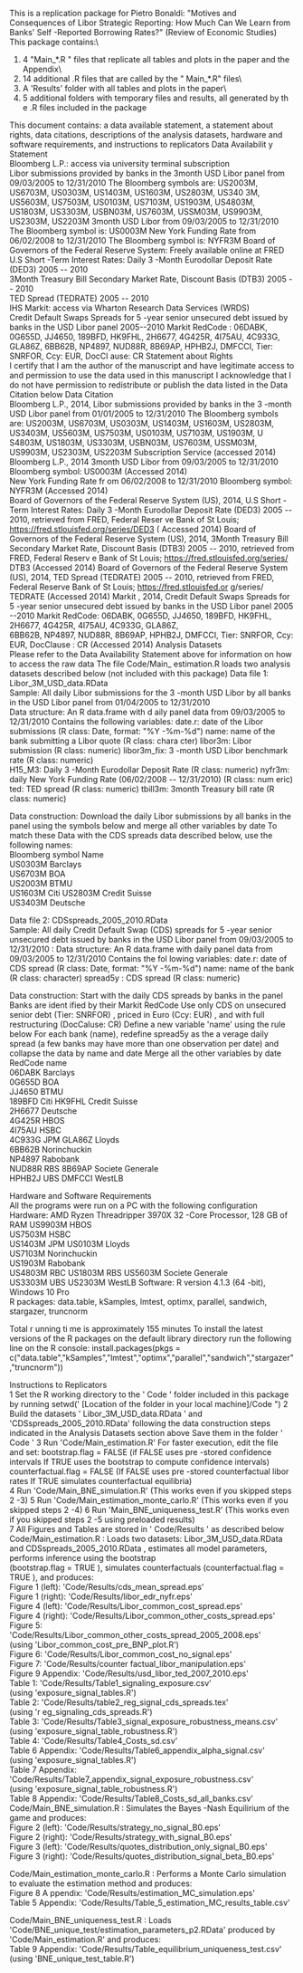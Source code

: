 This is a replication package for Pietro Bonaldi: "Motives and
Consequences of Libor Strategic Reporting: How Much Can We Learn from
Banks' Self -Reported Borrowing Rates?" (Review of Economic Studies)
This package contains:\
1) 4 "Main\_*.R \" files that replicate all tables and plots in the
paper and the Appendix\
2) 14 additional .R files that are called by the \" Main\_*.R" files\
3) A 'Results' folder with all tables and plots in the paper\
4) 5 additional folders with temporary files and results, all generated
by th e .R files included in the package

This document contains: a data available statement, a statement about
rights, data citations, descriptions of the analysis datasets, hardware
and software requirements, and instructions to replicators Data
Availabilit y Statement\
Bloomberg L.P.: access via university terminal subscription\
Libor submissions provided by banks in the 3month USD Libor panel from
09/03/2005 to 12/31/2010 The Bloomberg symbols are: US2003M, US6703M,
US0303M, US1403M, US1603M, US2803M, US340 3M, US5603M, US7503M, US0103M,
US7103M, US1903M, US4803M, US1803M, US3303M, USBN03M, US7603M, USSM03M,
US9903M, US2303M, US2203M 3month USD Libor from 09/03/2005 to 12/31/2010
The Bloomberg symbol is: US0003M New York Funding Rate from 06/02/2008
to 12/31/2010 The Bloomberg symbol is: NYFR3M Board of Governors of the
Federal Reserve System: Freely available online at FRED\
U.S Short -Term Interest Rates: Daily 3 -Month Eurodollar Deposit Rate
(DED3) 2005 -- 2010\
3Month Treasury Bill Secondary Market Rate, Discount Basis (DTB3) 2005
-- 2010\
TED Spread (TEDRATE) 2005 -- 2010\
IHS Markit: access via Wharton Research Data Services (WRDS)\
Credit Default Swaps Spreads for 5 -year senior unsecured debt issued by
banks in the USD Libor panel 2005--2010 Markit RedCode : 06DABK, 0G655D,
JJ4650, 189BFD, HK9FHL, 2H6677, 4G425R, 4I75AU, 4C933G, GLA86Z, 6BB62B,
NP4897, NUD88R, 8B69AP, HPHB2J, DMFCCI, Tier: SNRFOR, Ccy: EUR, DocCl
ause: CR Statement about Rights\
I certify that I am the author of the manuscript and have legitimate
access to and permission to use the data used in this manuscript I
acknowledge that I do not have permission to redistribute or publish the
data listed in the Data Citation below Data Citation\
Bloomberg L.P., 2014, Libor submissions provided by banks in the 3
-month USD Libor panel from 01/01/2005 to 12/31/2010 The Bloomberg
symbols are: US2003M, US6703M, US0303M, US1403M, US1603M, US2803M,
US3403M, US5603M, US7503M, US0103M, US7103M, US1903M, U S4803M, US1803M,
US3303M, USBN03M, US7603M, USSM03M, US9903M, US2303M, US2203M
Subscription Service (accessed 2014) Bloomberg L.P., 2014 3month USD
Libor from 09/03/2005 to 12/31/2010 Bloomberg symbol: US0003M (Accessed
2014)\
New York Funding Rate fr om 06/02/2008 to 12/31/2010 Bloomberg symbol:
NYFR3M (Accessed 2014)\
Board of Governors of the Federal Reserve System (US), 2014, U.S Short
-Term Interest Rates: Daily 3 -Month Eurodollar Deposit Rate (DED3) 2005
-- 2010, retrieved from FRED, Federal Reser ve Bank of St Louis;
https://fred.stlouisfed.org/series/DED3 ( Accessed 2014) Board of
Governors of the Federal Reserve System (US), 2014, 3Month Treasury Bill
Secondary Market Rate, Discount Basis (DTB3) 2005 -- 2010, retrieved
from FRED, Federal Reserv e Bank of St Louis;
https://fred.stlouisfed.org/series/ DTB3 (Accessed 2014) Board of
Governors of the Federal Reserve System (US), 2014, TED Spread (TEDRATE)
2005 -- 2010, retrieved from FRED, Federal Reserve Bank of St Louis;
https://fred.stlouisfed.or g/series/ TEDRATE (Accessed 2014) Markit ,
2014, Credit Default Swaps Spreads for 5 -year senior unsecured debt
issued by banks in the USD Libor panel 2005 --2010 Markit RedCode:
06DABK, 0G655D, JJ4650, 189BFD, HK9FHL, 2H6677, 4G425R, 4I75AU, 4C933G,
GLA86Z,\
6BB62B, NP4897, NUD88R, 8B69AP, HPHB2J, DMFCCI, Tier: SNRFOR, Ccy: EUR,
DocClause : CR (Accessed 2014) Analysis Datasets\
Please refer to the Data Availability Statement above for information on
how to access the raw data The file Code/Main\_ estimation.R loads two
analysis datasets described below (not included with this package) Data
file 1: Libor\_3M\_USD\_data.RData\
Sample: All daily Libor submissions for the 3 -month USD Libor by all
banks in the USD Libor panel from 01/04/2005 to 12/31/2010\
Data structure: An R data.frame with d aily panel data from 09/03/2005
to 12/31/2010 Contains the following variables: date.r: date of the
Libor submissions (R class: Date, format: "%Y -%m-%d") name: name of the
bank submitting a Libor quote (R class: chara cter) libor3m: Libor
submission (R class: numeric) libor3m\_fix: 3 -month USD Libor benchmark
rate (R class: numeric)\
H15\_M3: Daily 3 -Month Eurodollar Deposit Rate (R class: numeric)
nyfr3m: daily New York Funding Rate (06/02/2008 -- 12/31/2010) (R class:
num eric) ted: TED spread (R class: numeric) tbill3m: 3month Treasury
bill rate (R class: numeric)

Data construction: Download the daily Libor submissions by all banks in
the panel using the symbols below and merge all other variables by date
To match these Data with the CDS spreads data described below, use the
following names:\
Bloomberg symbol Name\
US0303M Barclays\
US6703M BOA\
US2003M BTMU\
US1603M Citi US2803M Credit Suisse\
US3403M Deutsche

Data file 2: CDSspreads\_2005\_2010.RData\
Sample: All daily Credit Default Swap (CDS) spreads for 5 -year senior
unsecured debt issued by banks in the USD Libor panel from 09/03/2005 to
12/31/2010 : Data structure: An R data.frame with daily panel data from
09/03/2005 to 12/31/2010 Contains the fol lowing variables: date.r: date
of CDS spread (R class: Date, format: "%Y -%m-%d") name: name of the
bank (R class: character) spread5y : CDS spread (R class: numeric)

Data construction: Start with the daily CDS spreads by banks in the
panel Banks are ident ified by their Markit RedCode Use only CDS on
unsecured senior debt (Tier: SNRFOR) , priced in Euro (Ccy: EUR) , and
with full restructuring (DocCaluse: CR) Define a new variable 'name'
using the rule below For each bank (name), redefine spread5y as the a
verage daily spread (a few banks may have more than one observation per
date) and collapse the data by name and date Merge all the other
variables by date RedCode name\
06DABK Barclays\
0G655D BOA\
JJ4650 BTMU\
189BFD Citi HK9FHL Credit Suisse\
2H6677 Deutsche\
4G425R HBOS\
4I75AU HSBC\
4C933G JPM GLA86Z Lloyds\
6BB62B Norinchuckin\
NP4897 Rabobank\
NUD88R RBS 8B69AP Societe Generale\
HPHB2J UBS DMFCCI WestLB

Hardware and Software Requirements\
All the programs were run on a PC with the following configuration
Hardware: AMD Ryzen Threadripper 3970X 32 -Core Processor, 128 GB of RAM
US9903M HBOS\
US7503M HSBC\
US1403M JPM US0103M Lloyds\
US7103M Norinchuckin\
US1903M Rabobank\
US4803M RBC US1803M RBS US5603M Societe Generale\
US3303M UBS US2303M WestLB Software: R version 4.1.3 (64 -bit), Windows
10 Pro\
R packages: data.table, kSamples, lmtest, optimx, parallel, sandwich,
stargazer, truncnorm

Total r unning ti me is approximately 155 minutes To install the latest
versions of the R packages on the default library directory run the
following line on the R console: install.packages(pkgs =
c("data.table","kSamples","lmtest","optimx","parallel","sandwich","stargazer","truncnorm"))

Instructions to Replicators\
1 Set the R working directory to the ' Code ' folder included in this
package by running setwd(' \[Location of the folder in your local
machine\]/Code \") 2 Build the datasets ' Libor\_3M\_USD\_data.RData '
and 'CDSspreads\_2005\_2010.RData' following the data construction steps
indicated in the Analysis Datasets section above Save them in the folder
' Code ' 3 Run 'Code/Main\_estimation.R' For faster execution, edit the
file and set: bootstrap.flag = FALSE (if FALSE uses pre -stored
confidence intervals If TRUE uses the bootstrap to compute confidence
intervals) counterfactual.flag = FALSE (If FALSE uses pre -stored
counterfactual libor rates If TRUE simulates counterfactual equilibria)\
4 Run 'Code/Main\_BNE\_simulation.R' (This works even if you skipped
steps 2 -3) 5 Run 'Code/Main\_estimation\_monte\_carlo.R' (This works
even if you skipped steps 2 -4) 6 Run 'Main\_BNE\_uniqueness\_test.R'
(This works even if you skipped steps 2 -5 using preloaded results)\
7 All Figures and Tables are stored in ' Code/Results ' as described
below Code/Main\_estimation.R : Loads two datasets:
Libor\_3M\_USD\_data.RData and CDSspreads\_2005\_2010.RData , estimates
all model parameters, performs inference using the bootstrap\
(bootstrap.flag = TRUE ), simulates counterfactuals (counterfactual.flag
= TRUE ), and produces:\
Figure 1 (left): 'Code/Results/cds\_mean\_spread.eps'\
Figure 1 (right): 'Code/Results/libor\_edr\_nyfr.eps'\
Figure 4 (left): 'Code/Results/Libor\_common\_cost\_spread.eps'\
Figure 4 (right):
'Code/Results/Libor\_common\_other\_costs\_spread.eps'\
Figure 5:
'Code/Results/Libor\_common\_other\_costs\_spread\_2005\_2008.eps'\
(using 'Libor\_common\_cost\_pre\_BNP\_plot.R')\
Figure 6: 'Code/Results/Libor\_common\_cost\_no\_signal.eps'\
Figure 7: 'Code/Results/counter factual\_libor\_manipulation.eps'\
Figure 9 Appendix: 'Code/Results/usd\_libor\_ted\_2007\_2010.eps'\
Table 1: 'Code/Results/Table1\_signaling\_exposure.csv'\
(using 'exposure\_signal\_tables.R')\
Table 2: 'Code/Results/table2\_reg\_signal\_cds\_spreads.tex'\
(using 'r eg\_signaling\_cds\_spreads.R')\
Table 3: 'Code/Results/Table3\_signal\_exposure\_robustness\_means.csv'\
(using 'exposure\_signal\_table\_robustness.R')\
Table 4: 'Code/Results/Table4\_Costs\_sd.csv'\
Table 6 Appendix: 'Code/Results/Table6\_appendix\_alpha\_signal.csv'\
(using 'exposure\_signal\_tables.R')\
Table 7 Appendix:
'Code/Results/Table7\_appendix\_signal\_exposure\_robustness.csv'\
(using 'exposure\_signal\_table\_robustness.R')\
Table 8 Appendix: 'Code/Results/Table8\_Costs\_sd\_all\_banks.csv'
Code/Main\_BNE\_simulation.R : Simulates the Bayes -Nash Equilirium of
the game and produces:\
Figure 2 (left): 'Code/Results/strategy\_no\_signal\_B0.eps'\
Figure 2 (right): 'Code/Results/strategy\_with\_signal\_B0.eps'\
Figure 3 (left):
'Code/Results/quotes\_distribution\_only\_signal\_B0.eps'\
Figure 3 (right):
'Code/Results/quotes\_distribution\_signal\_beta\_B0.eps'

Code/Main\_estimation\_monte\_carlo.R : Performs a Monte Carlo
simulation to evaluate the estimation method and produces:\
Figure 8 A ppendix: 'Code/Results/estimation\_MC\_simulation.eps'\
Table 5 Appendix:
'Code/Results/Table\_5\_estimation\_MC\_results\_table.csv'

Code/Main\_BNE\_uniqueness\_test.R : Loads
'Code/BNE\_unique\_test/estimation\_parameters\_p2.RData' produced by
'Code/Main\_estimation.R' and produces:\
Table 9 Appendix:
'Code/Results/Table\_equilibrium\_uniqueness\_test.csv' (using
'BNE\_unique\_test\_table.R')
